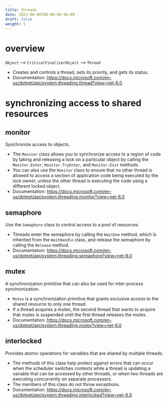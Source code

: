 ```yaml
---
title: threads
date: 2023-08-06T00:00:00-06:00
draft: false
weight: 1
---
```


# overview
`Object` –> `CriticalFinalizerObject` –> `Thread`  
- Creates and controls a thread, sets its priority, and gets its status.
- Documentation: https://docs.microsoft.com/en-us/dotnet/api/system.threading.thread?view=net-6.0

# synchronizing access to shared resources
## monitor
Synchronize access to objects.
- The `Monitor` class allows you to synchronize access to a region of code by taking and releasing a lock on a particular object by calling the `Monitor.Enter`, `Monitor.TryEnter`, and `Monitor.Exit` methods.
- You can also use the `Monitor` class to ensure that no other thread is allowed to access a section of application code being executed by the lock owner, unless the other thread is executing the code using a different locked object.
- Documentation: https://docs.microsoft.com/en-us/dotnet/api/system.threading.monitor?view=net-6.0

## semaphore
Use the `Semaphore` class to control access to a pool of resources.
- Threads enter the semaphore by calling the `WaitOne` method, which is inherited from the `WaitHandle` class, and release the semaphore by calling the `Release` method.
- Documentation: https://docs.microsoft.com/en-us/dotnet/api/system.threading.semaphore?view=net-6.0

## mutex
A synchronization primitive that can also be used for inter-process synchronization.
- `Mutex` is a synchronization primitive that grants exclusive access to the shared resource to only one thread.
- If a thread acquires a mutex, the second thread that wants to acquire that mutex is suspended until the first thread releases the mutex.
- Documentation: https://docs.microsoft.com/en-us/dotnet/api/system.threading.mutex?view=net-6.0

## interlocked
Provides atomic operations for variables that are shared by multiple threads.
- The methods of this class help protect against errors that can occur when the scheduler switches contexts while a thread is updating a variable that can be accessed by other threads, or when two threads are executing concurrently on separate processors.
- The members of this class do not throw exceptions.
- Documentation: https://docs.microsoft.com/en-us/dotnet/api/system.threading.interlocked?view=net-6.0
